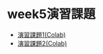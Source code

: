# week5演習課題

- [演習課題1(Colab)](https://colab.research.google.com/drive/1Ry_pVHRSs-V-tkdc3mwa8or9ljNm7SdG?usp=sharing)
- [演習課題2(Colab)](https://colab.research.google.com/drive/1qyctmI79b07Een4zGhpHHw11c1mqHw4-?usp=sharing)

